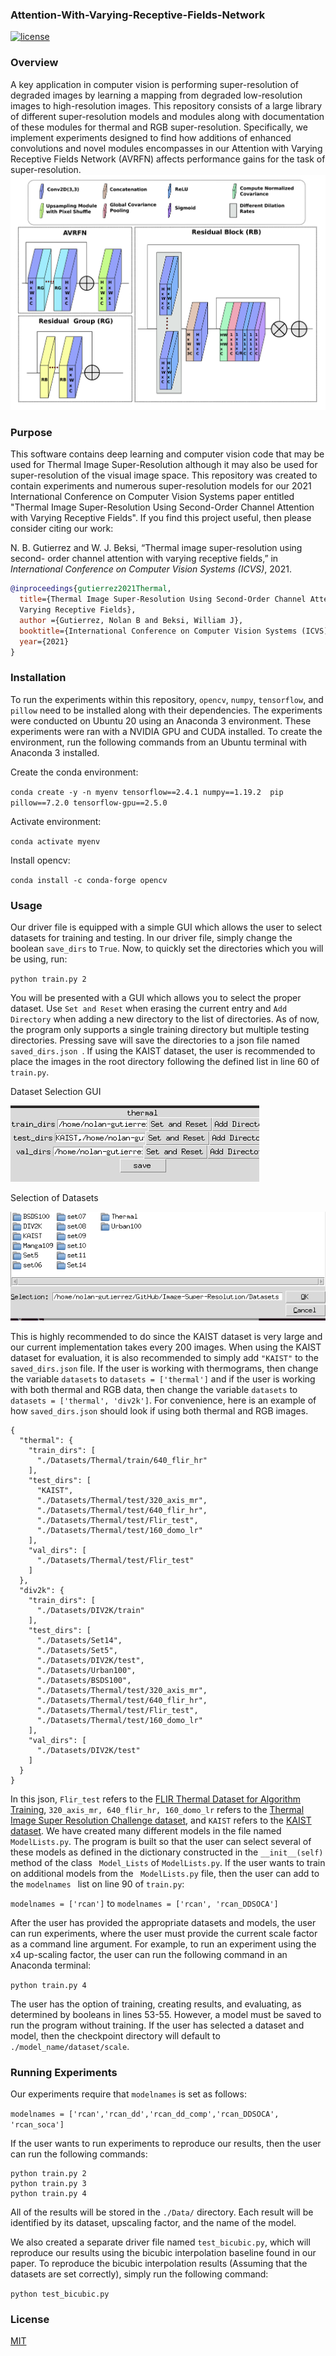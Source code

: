 ### Attention-With-Varying-Receptive-Fields-Network
 [![license](https://img.shields.io/github/license/mashape/apistatus.svg?maxAge=2592000)](https://github.com/keras-team/keras/blob/master/LICENSE)

### Overview

A key application in computer vision is performing super-resolution of degraded
images by learning a mapping from degraded low-resolution images to
high-resolution images. This repository consists of a large library of different
super-resolution models and modules along with documentation of these modules
for thermal and RGB super-resolution. Specifically, we implement experiments
designed to find how additions of enhanced convolutions and novel modules
encompasses in our Attention with Varying Receptive Fields Network (AVRFN) affects  performance gains for the task of super-resolution.
![model_overview](./Figures/model_overview.png)
<!---
<img src="./Figures/Input10_domo_4x.png" width="250">  <img src="./Figures/Output10_domo_4x.png" width="250"> <img src="./Figures/10_domo_GT.jpg" width="250">
<img src="./Figures/Input32_axis_4x.png" width="250">  <img src="./Figures/Output32_axis_4x.png" width="250"> <img src="./Figures/32_axis_GT.jpg" width="250">
<img src="./Figures/Input33_flir_4x.png" width="250">  <img src="./Figures/Output33_flir_4x.png" width="250"> <img src="./Figures/33_flir_GT.jpg" width="250">
-->
### Purpose

This software contains deep learning and computer vision code that may be used for
Thermal Image Super-Resolution although it may also be used for super-resolution
of the visual image space. This repository was created to contain experiments
and numerous super-resolution models for our 2021 International Conference on
Computer Vision Systems paper entitled "Thermal Image Super-Resolution Using
Second-Order Channel Attention with Varying Receptive Fields". If you find this
project useful, then please consider citing our work:
 
 N. B. Gutierrez and W. J. Beksi, “Thermal image super-resolution using second-
order channel attention with varying receptive fields,” in *International 
Conference on Computer Vision Systems (ICVS)*, 2021. 

```bibtex
@inproceedings{gutierrez2021Thermal, 
  title={Thermal Image Super-Resolution Using Second-Order Channel Attention with
  Varying Receptive Fields},
  author ={Gutierrez, Nolan B and Beksi, William J},
  booktitle={International Conference on Computer Vision Systems (ICVS)},
  year={2021}
}
``` 
### Installation
To run the experiments within this repository, `opencv`, `numpy`, `tensorflow`,
and `pillow` need to be installed along with their dependencies. The experiments
were conducted on Ubuntu 20 using an Anaconda 3 environment. These experiments
were ran with a NVIDIA GPU and CUDA installed.  To create the environment, run 
the following commands from an Ubuntu terminal with Anaconda 3 installed.
  
Create the conda environment:
 
`conda create -y -n myenv tensorflow==2.4.1 numpy==1.19.2  pip  pillow==7.2.0
tensorflow-gpu==2.5.0`
 
Activate environment:
 
`conda activate myenv`
 
Install opencv:
 
`conda install -c conda-forge opencv`
 
### Usage
 
Our driver file is equipped with a simple GUI which allows the user to select
datasets for training and testing. In our driver file, simply change the boolean
`save_dirs` to `True`. Now, to quickly set the directories which you will be
using, run:

`python train.py 2`

You will be presented with a GUI which allows you to select the proper dataset.
Use `Set and Reset` when erasing the current entry and `Add Directory` when
adding a new directory to the list of directories. As of now, the program only
supports a single training directory but multiple testing directories. 
Pressing save will save the directories to a json file named `saved_dirs.json
`. If using the KAIST dataset, the user is recommended to place the images in 
the root directory following the defined list in line 60 of `train.py`.

Dataset Selection GUI
 
![dataset_gui](./Figures/dataset_gui.png)
 
Selection of Datasets
 
![dataset_selection](./Figures/data_selection.png)

 This is highly  recommended to do since the KAIST dataset is very large and 
our  current  implementation takes every 200 images. When using the KAIST 
dataset  for  evaluation, it is also recommended to simply add `"KAIST"` to 
the ` saved_dirs.json`  file. If the user is working with thermograms, then 
change  the variable `datasets` to `datasets = ['thermal']` and if the user is 
working  with both thermal and RGB data, then change the variable `datasets` 
to `datasets = ['thermal', 'div2k']`. For convenience, here is an example of how 
`saved_dirs.json` should look if using both thermal and RGB images.
 
```
{
  "thermal": {
    "train_dirs": [
      "./Datasets/Thermal/train/640_flir_hr"
    ],
    "test_dirs": [
      "KAIST",
      "./Datasets/Thermal/test/320_axis_mr",
      "./Datasets/Thermal/test/640_flir_hr",
      "./Datasets/Thermal/test/Flir_test",
      "./Datasets/Thermal/test/160_domo_lr"
    ],
    "val_dirs": [
      "./Datasets/Thermal/test/Flir_test"
    ]
  },
  "div2k": {
    "train_dirs": [
      "./Datasets/DIV2K/train"
    ],
    "test_dirs": [
      "./Datasets/Set14",
      "./Datasets/Set5",
      "./Datasets/DIV2K/test",
      "./Datasets/Urban100",
      "./Datasets/BSDS100",
      "./Datasets/Thermal/test/320_axis_mr",
      "./Datasets/Thermal/test/640_flir_hr",
      "./Datasets/Thermal/test/Flir_test",
      "./Datasets/Thermal/test/160_domo_lr"
    ],
    "val_dirs": [
      "./Datasets/DIV2K/test"
    ]
  }
}
```
In this json, `Flir_test` refers to 
the 
[FLIR Thermal Dataset for Algorithm Training](https://www.flir.com/oem/adas/adas-dataset-form/), 
`320_axis_mr, 640_flir_hr, 160_domo_lr` refers to the 
[Thermal Image Super Resolution Challenge
dataset](https://pbvs-workshop.github.io/datasets.html), 
and `KAIST` refers to the 
[KAIST dataset](https://soonminhwang.github.io/rgbt-ped-detection/). We have 
created many different  models in the file named ` ModelLists.py`. The program 
is built so that the  user can select several of  these models as defined in 
the dictionary  constructed in the `__init__(self)`  method of the class `
Model_Lists` of `ModelLists.py`. If  the user wants to train on additional  models from the `
ModelLists.py` file,  then the user can add  to the `modelnames ` list on 
line  90 of `train.py`:
 
`modelnames = ['rcan']` to `modelnames = ['rcan', 'rcan_DDSOCA']`    
 
After the user has provided the appropriate datasets and models, the user can
run experiments, where the user must provide the current scale factor as a
command line argument. For example, to run an experiment using the x4 up-scaling
factor, the user can run the following command in an Anaconda terminal:
 
`python train.py 4`

The user has the option of training, creating results, and evaluating, as
determined by booleans in lines 53-55. However, a model must be saved to run the
program without training.  If the user has selected a dataset and model, then
the checkpoint directory will default to `./model_name/dataset/scale`.

 


 
### Running Experiments
Our experiments require that `modelnames` is set as follows: 

`modelnames = ['rcan','rcan_dd','rcan_dd_comp','rcan_DDSOCA', 'rcan_soca']`

If the user wants to run experiments to reproduce our results, then the user can
run the following commands:

```
python train.py 2
python train.py 3
python train.py 4
```
All of the results will be stored in the `./Data/` directory. Each result will
be identified by its dataset, upscaling factor, and the name of the model.
 
We also created a separate driver file named `test_bicubic.py`, which will
reproduce our results using the bicubic interpolation baseline found in our paper.
To reproduce the bicubic interpolation results (Assuming that the datasets are
set correctly), simply run the following command: 

`python test_bicubic.py`

### License
[MIT](https://github.com/robotic-vision-lab/Attention-With-Varying-Receptive-Fields-Network/blob/main/LICENSE)
